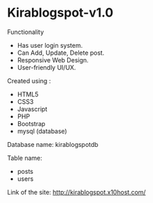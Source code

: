 # Kirablogspot-v1.0

Functionality
- Has user login system.
- Can Add, Update, Delete post.
- Responsive Web Design.
- User-friendly UI/UX.

Created using :
- HTML5
- CSS3
- Javascript
- PHP
- Bootstrap
- mysql (database)

Database name: kirablogspotdb

Table name:
- posts
- users


Link of the site: http://kirablogspot.x10host.com/

